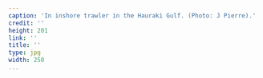 ```yaml
---
caption: 'In inshore trawler in the Hauraki Gulf. (Photo: J Pierre).'
credit: ''
height: 201
link: ''
title: ''
type: jpg
width: 250
...
```

